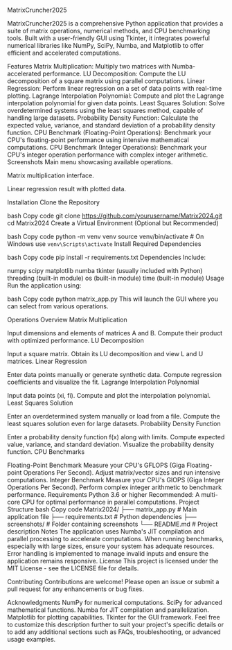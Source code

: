 MatrixCruncher2025


MatrixCruncher2025 is a comprehensive Python application that provides a suite of matrix operations, numerical methods, and CPU benchmarking tools. Built with a user-friendly GUI using Tkinter, it integrates powerful numerical libraries like NumPy, SciPy, Numba, and Matplotlib to offer efficient and accelerated computations.

Features
Matrix Multiplication: Multiply two matrices with Numba-accelerated performance.
LU Decomposition: Compute the LU decomposition of a square matrix using parallel computations.
Linear Regression: Perform linear regression on a set of data points with real-time plotting.
Lagrange Interpolation Polynomial: Compute and plot the Lagrange interpolation polynomial for given data points.
Least Squares Solution: Solve overdetermined systems using the least squares method, capable of handling large datasets.
Probability Density Function: Calculate the expected value, variance, and standard deviation of a probability density function.
CPU Benchmark (Floating-Point Operations): Benchmark your CPU's floating-point performance using intensive mathematical computations.
CPU Benchmark (Integer Operations): Benchmark your CPU's integer operation performance with complex integer arithmetic.
Screenshots
Main menu showcasing available operations.

Matrix multiplication interface.

Linear regression result with plotted data.

Installation
Clone the Repository

bash
Copy code
git clone https://github.com/yourusername/Matrix2024.git
cd Matrix2024
Create a Virtual Environment (Optional but Recommended)

bash
Copy code
python -m venv venv
source venv/bin/activate  # On Windows use `venv\Scripts\activate`
Install Required Dependencies

bash
Copy code
pip install -r requirements.txt
Dependencies Include:

numpy
scipy
matplotlib
numba
tkinter (usually included with Python)
threading (built-in module)
os (built-in module)
time (built-in module)
Usage
Run the application using:

bash
Copy code
python matrix_app.py
This will launch the GUI where you can select from various operations.

Operations Overview
Matrix Multiplication

Input dimensions and elements of matrices A and B.
Compute their product with optimized performance.
LU Decomposition

Input a square matrix.
Obtain its LU decomposition and view L and U matrices.
Linear Regression

Enter data points manually or generate synthetic data.
Compute regression coefficients and visualize the fit.
Lagrange Interpolation Polynomial

Input data points (xi, fi).
Compute and plot the interpolation polynomial.
Least Squares Solution

Enter an overdetermined system manually or load from a file.
Compute the least squares solution even for large datasets.
Probability Density Function

Enter a probability density function f(x) along with limits.
Compute expected value, variance, and standard deviation.
Visualize the probability density function.
CPU Benchmarks

Floating-Point Benchmark
Measure your CPU's GFLOPS (Giga Floating-point Operations Per Second).
Adjust matrix/vector sizes and run intensive computations.
Integer Benchmark
Measure your CPU's GIOPS (Giga Integer Operations Per Second).
Perform complex integer arithmetic to benchmark performance.
Requirements
Python 3.6 or higher
Recommended: A multi-core CPU for optimal performance in parallel computations.
Project Structure
bash
Copy code
Matrix2024/
├── matrix_app.py             # Main application file
├── requirements.txt          # Python dependencies
├── screenshots/              # Folder containing screenshots
└── README.md                 # Project description
Notes
The application uses Numba's JIT compilation and parallel processing to accelerate computations.
When running benchmarks, especially with large sizes, ensure your system has adequate resources.
Error handling is implemented to manage invalid inputs and ensure the application remains responsive.
License
This project is licensed under the MIT License - see the LICENSE file for details.

Contributing
Contributions are welcome! Please open an issue or submit a pull request for any enhancements or bug fixes.

Acknowledgments
NumPy for numerical computations.
SciPy for advanced mathematical functions.
Numba for JIT compilation and parallelization.
Matplotlib for plotting capabilities.
Tkinter for the GUI framework.
Feel free to customize this description further to suit your project's specific details or to add any additional sections such as FAQs, troubleshooting, or advanced usage examples.
